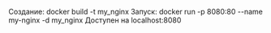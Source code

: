 Создание: docker build -t my_nginx
Запуск: docker run -p 8080:80 --name my-nginx -d my_nginx
Доступен на localhost:8080